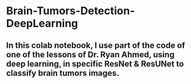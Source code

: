 # Brain-Tumors-Detection-DeepLearning

## In this colab notebook, I use part of the code of one of the lessons of Dr. Ryan Ahmed, using deep learning, in specific ResNet & ResUNet to classify brain tumors images.

###
